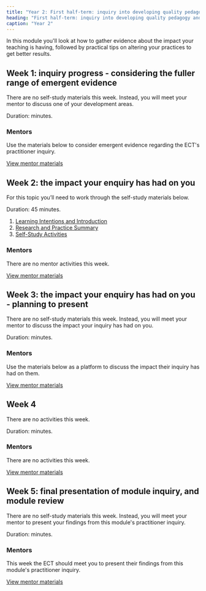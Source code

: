 ```yaml
---
title: "Year 2: First half-term: inquiry into developing quality pedagogy and making productive use of assessment (part 3)"
heading: "First half-term: inquiry into developing quality pedagogy and making productive use of assessment (part 3)"
caption: "Year 2"
---
```



In this module you'll look at how to gather evidence about the impact your teaching is having, followed by practical tips on altering your practices to get better results.

## Week 1: inquiry progress - considering the fuller range of emergent evidence

There are no self-study materials this week. Instead, you will meet your mentor to discuss one of your development areas.

Duration:  minutes.


### Mentors

Use the materials below to consider emergent evidence regarding the ECT's practitioner inquiry. 

[View mentor materials](/ucl/year-2-inquiry-into-developing-quality-pedagogy-and-making-productive-use-of-assessment-part-3/summer-week-1-mentor-materials)

## Week 2: the impact your enquiry has had on you

For this topic you’ll need to work through the self-study materials below.

Duration: 45 minutes.

1. [Learning Intentions and Introduction](/ucl/year-2-inquiry-into-developing-quality-pedagogy-and-making-productive-use-of-assessment-part-3/summer-week-2-ect-learning-intentions-and-introduction)
2. [Research and Practice Summary](/ucl/year-2-inquiry-into-developing-quality-pedagogy-and-making-productive-use-of-assessment-part-3/summer-week-2-ect-research-and-practice-summary)
3. [Self-Study Activities](/ucl/year-2-inquiry-into-developing-quality-pedagogy-and-making-productive-use-of-assessment-part-3/summer-week-2-ect-self-study-activities)

### Mentors

There are no mentor activities this week. 

[View mentor materials](/ucl/year-2-inquiry-into-developing-quality-pedagogy-and-making-productive-use-of-assessment-part-3/summer-week-2-mentor-materials)

## Week 3: the impact your enquiry has had on you - planning to present

There are no self-study materials this week. Instead, you will meet your mentor to discuss the impact your inquiry has had on you. 

Duration:  minutes.


### Mentors

Use the materials below as a platform to discuss the impact their inquiry has had on them. 

[View mentor materials](/ucl/year-2-inquiry-into-developing-quality-pedagogy-and-making-productive-use-of-assessment-part-3/summer-week-3-mentor-materials)

## Week 4

There are no activities this week. 

Duration:  minutes.


### Mentors

There are no activities this week. 

[View mentor materials](/ucl/year-2-inquiry-into-developing-quality-pedagogy-and-making-productive-use-of-assessment-part-3/summer-week-4-mentor-materials)

## Week 5: final presentation of module inquiry, and module review

There are no self-study materials this week. Instead, you will meet your mentor to present your findings from this module's practitioner inquiry.

Duration:  minutes.


### Mentors

This week the ECT should meet you to present their findings from this module's practitioner inquiry.

[View mentor materials](/ucl/year-2-inquiry-into-developing-quality-pedagogy-and-making-productive-use-of-assessment-part-3/summer-week-5-mentor-materials)

